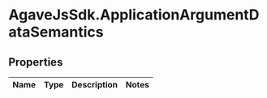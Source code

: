 # AgaveJsSdk.ApplicationArgumentDataSemantics

## Properties
Name | Type | Description | Notes
------------ | ------------- | ------------- | -------------


